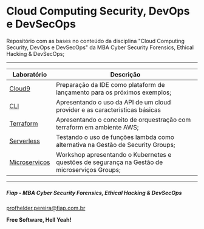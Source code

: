 # Cloud Computing Security, DevOps e DevSecOps

Repositório com as bases no conteúdo da disciplina "Cloud Computing Security, DevOps e DevSecOps" da MBA Cyber Security Forensics, Ethical Hacking & DevSecOps;

---

| Laboratório       | Descrição |
|-------------------|-----------|
| [Cloud9](https://github.com/fiapsecdevops/mba_devsecops/tree/main/cloud9) | Preparação da IDE como plataform de lançamento para os próximos exemplos; |
| [CLI](https://github.com/fiapsecdevops/mba_devsecops/tree/main/awscli) | Apresentando o uso da API de um cloud provider e as caracteristicas básicas |
| [Terraform](https://github.com/fiapsecdevops/mba_devsecops/tree/main/terraform) | Apresentando o conceito de orquestração com terraform em ambiente AWS; |
| [Serverless](https://github.com/fiapsecdevops/mba_devsecops/tree/main/serverless) | Testando o uso de funções lambda como alternativa na Gestão de Security Groups; |
| [Microservicos](https://github.com/fiapsecdevops/mba_devsecops/tree/main/microservices) | Workshop apresentando o Kubernetes e questões de segurança na Gestão de microserviços Groups; |

---
##### Fiap - MBA Cyber Security Forensics, Ethical Hacking & DevSecOps
profhelder.pereira@fiap.com.br

**Free Software, Hell Yeah!**
